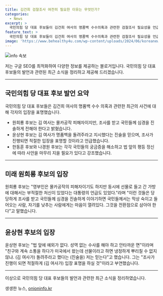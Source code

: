```yaml
---
title: 김건희 검찰조사 여전히 필요한 이유는 무엇인가?
categories:
  - News
excerpt: >
  국민의힘 당 대표 후보들이 김건희 여사의 명품백 수수의혹과 관련한 검찰조사 필요성을 언급하며, 김 여사의 진술에 대한 입장을 밝혔다. 후보들은 법 앞의 평등정신과 원칙대로의 수사를 강조하며, 국민들에게 심경을 진솔하게 전하고 적절한 입장을 표명해야 한다고 강조했다. 특히, 윤상현 후보는 김 여사가 명품백을 돌려주라고 지시했다는 진술을 믿는다고 밝히며, 조사가 진행되면 김 여사는 적절한 입장을 표명할 것이라고 언급했다.
feature_text: >
  국민의힘 당 대표 후보들이 김건희 여사의 명품백 수수의혹과 관련한 검찰조사 필요성을 언급하며, 김 여사의 진술에 대한 입장을 밝혔다. 후보들은 법 앞의 평등정신과 원칙대로의 수사를 강조하며, 국민들에게 심경을 진솔하게 전하고 적절한 입장을 표명해야 한다고 강조했다. 특히, 윤상현 후보는 김 여사가 명품백을 돌려주라고 지시했다는 진술을 믿는다고 밝히며, 조사가 진행되면 김 여사는 적절한 입장을 표명할 것이라고 언급했다.
image: 'https://www.behealthy4u.com/wp-content/uploads/2024/06/koreanews.jpg'
---
```


<p><img src="https://www.behealthy4u.com/wp-content/uploads/2024/06/koreanews.jpg" alt="info 속보" /></p>

<p>저는 구글 SEO를 최적화하여 다양한 정보를 제공하는 블로거입니다. 국민의힘 당 대표 후보들의 발언과 관련된 최근 소식을 정리하고 제공해 드리겠습니다.</p>

<hr />

<h2 data-ke-size="size26">국민의힘 당 대표 후보 발언 요약</h2>

<p>국민의힘 당 대표 후보들은 김건희 여사의 명품백 수수 의혹과 관련한 최근의 사건에 대해 각자의 입장을 표명했습니다.</p>

<ul>
  <li>원희룡 후보는 김 여사는 몰카공작 피해자이지만, 조사를 받고 국민들께 심경을 진솔하게 전해야 한다고 밝혔습니다.</li>
  <li>윤상현 후보는 김 여사가 명품백을 돌려주라고 지시했다는 진술을 믿으며, 조사가 진행되면 적절한 입장을 표명할 것이라고 언급했습니다.</li>
  <li>한동훈 후보와 나경원 후보는 각각 국민들의 궁금증을 해소하고 법 앞의 평등 정신에 따라 사안을 마무리 지을 필요가 있다고 강조했습니다.</li>
</ul>

<hr />

<h2 data-ke-size="size26">미래 원희룡 후보의 입장</h2>

<p data-ke-size="size16">원희룡 후보는 "영부인은 몰카공작의 피해자이기도 하지만 동시에 선물로 들고 간 가방에 대해서는 부적절한 처신이 있었다는 대통령의 언급도 있었다."라며 "이런 것들은 당당하게 조사를 받고 국민들께 심경을 진솔하게 이야기하면 국민들께서는 막상 숙이고 들어오는 사람, 자기를 낮추는 사람에게는 마음이 열려있다. 그것을 전환점으로 삼아야 한다"고 말했습니다.</p>

<hr />

<h2 data-ke-size="size26">윤상현 후보의 입장</h2>

<p data-ke-size="size16">윤상현 후보는 "법 앞에 예외가 없다. 성역 없는 수사를 해야 하고 안타까운 면"이라며 "친구와 계속 소통을 하다가 미국에서 왔는데 선물이라고 하면 냉정하게 뿌리칠 수 없지 않냐. (김 여사가) 돌려주라고 했다는 (진술을) 저는 믿는다"고 했습니다. 그는 "조사가 진행이 되면 적절하게 (김 여사가) 입장 표명을 하실 것"이라고 부연했습니다.</p>

<hr />

<p>이상으로 국민의힘 당 대표 후보들의 발언과 관련한 최근 소식을 정리하였습니다.</p>
생생한 뉴스, <a href="https://onioninfo.kr" rel="dofollow">onioninfo.kr</a>



